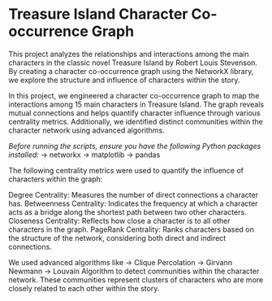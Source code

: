 # Treasure Island Character Co-occurrence Graph
This project analyzes the relationships and interactions among the main characters in the classic novel Treasure Island by Robert Louis Stevenson. By creating a character co-occurrence graph using the NetworkX library, we explore the structure and influence of characters within the story.

In this project, we engineered a character co-occurrence graph to map the interactions among 15 main characters in Treasure Island. The graph reveals mutual connections and helps quantify character influence through various centrality metrics. Additionally, we identified distinct communities within the character network using advanced algorithms.

*Before running the scripts, ensure you have the following Python packages installed:*
 -> networkx
 -> matplotlib
 -> pandas

The following centrality metrics were used to quantify the influence of characters within the graph:

Degree Centrality: Measures the number of direct connections a character has.
Betweenness Centrality: Indicates the frequency at which a character acts as a bridge along the shortest path between two other characters.
Closeness Centrality: Reflects how close a character is to all other characters in the graph.
PageRank Centrality: Ranks characters based on the structure of the network, considering both direct and indirect connections.

We used advanced algorithms like
 -> Clique Percolation
 -> Girvann Newmann
 -> Louvain Algorithm
 to detect communities within the character network. These communities represent clusters of characters who are more closely related to each other within the story.
